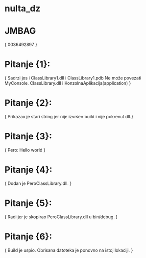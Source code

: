 # nulta_dz
# JMBAG
{ 0036492897 }
# Pitanje {1}:
{ Sadrzi jos i ClassLibrary1.dll i ClassLibrary1.pdb
Ne može povezati MyConsole.
ClassLibrary.dll i KonzolnaAplikacija(application)
 }
# Pitanje {2}:
{ Prikazao je stari string jer nije izvršen build i nije pokrenut dll.}
# Pitanje {3}:
{ Pero: Hello world }
# Pitanje {4}:
{ Dodan je PeroClassLibrary.dll. }
# Pitanje {5}:
{ Radi jer je skopirao PeroClassLibrary.dll u bin/debug.  }
# Pitanje {6}:
{ Build je uspio. Obrisana datoteka je ponovno na istoj lokaciji. }
